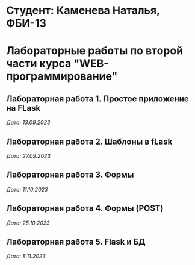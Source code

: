 # Студент: Каменева Наталья, ФБИ-13

# Лабораторные работы по второй части курса "WEB-программирование"

## Лабораторная работа 1. Простое приложение на FLask

*Дата: 13.09.2023*

## Лабораторная работа 2. Шаблоны в fLask

*Дата: 27.09.2023*

## Лабораторная работа 3. Формы

*Дата: 11.10.2023*

## Лабораторная работа 4. Формы (POST)

*Дата: 25.10.2023*

## Лабораторная работа 5. Flask и БД

*Дата: 8.11.2023*
